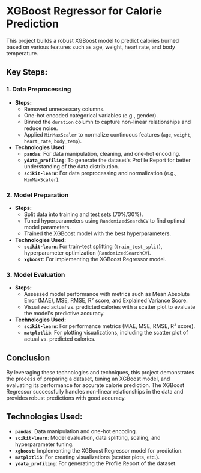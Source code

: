 # XGBoost Regressor for Calorie Prediction

This project builds a robust XGBoost model to predict calories burned based on various features such as age, weight, heart rate, and body temperature.

## Key Steps:

### 1. **Data Preprocessing**
   - **Steps:**
     - Removed unnecessary columns.
     - One-hot encoded categorical variables (e.g., gender).
     - Binned the `duration` column to capture non-linear relationships and reduce noise.
     - Applied `MinMaxScaler` to normalize continuous features (`age`, `weight`, `heart_rate`, `body_temp`).
   - **Technologies Used:**
     - **`pandas`**: For data manipulation, cleaning, and one-hot encoding.
     - **`ydata_profiling`**: To generate the dataset's Profile Report for better understanding of the data distribution.
     - **`scikit-learn`**: For data preprocessing and normalization (e.g., `MinMaxScaler`).

### 2. **Model Preparation**
   - **Steps:**
     - Split data into training and test sets (70%/30%).
     - Tuned hyperparameters using `RandomizedSearchCV` to find optimal model parameters.
     - Trained the XGBoost model with the best hyperparameters.
   - **Technologies Used:**
     - **`scikit-learn`**: For train-test splitting (`train_test_split`), hyperparameter optimization (`RandomizedSearchCV`).
     - **`xgboost`**: For implementing the XGBoost Regressor model.

### 3. **Model Evaluation**
   - **Steps:**
     - Assessed model performance with metrics such as Mean Absolute Error (MAE), MSE, RMSE, R² score, and Explained Variance Score.
     - Visualized actual vs. predicted calories with a scatter plot to evaluate the model's predictive accuracy.
   - **Technologies Used:**
     - **`scikit-learn`**: For performance metrics (MAE, MSE, RMSE, R² score).
     - **`matplotlib`**: For plotting visualizations, including the scatter plot of actual vs. predicted calories.

## Conclusion
By leveraging these technologies and techniques, this project demonstrates the process of preparing a dataset, tuning an XGBoost model, and evaluating its performance for accurate calorie prediction. The XGBoost Regressor successfully handles non-linear relationships in the data and provides robust predictions with good accuracy.

## Technologies Used:
- **`pandas`**: Data manipulation and one-hot encoding.
- **`scikit-learn`**: Model evaluation, data splitting, scaling, and hyperparameter tuning.
- **`xgboost`**: Implementing the XGBoost Regressor model for prediction.
- **`matplotlib`**: For creating visualizations (scatter plots, etc.).
- **`ydata_profiling`**: For generating the Profile Report of the dataset.
